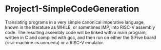 # Project1-SimpleCodeGeneration
Translating programs in a very simple canonical imperative language, known in the literature as WHILE, or sometimes IMP, into RISC-V assembly code. The resulting assembly code will be linked with a main program, written in C and compiled with gcc, and then run on either the SiFive board (risc-machine.cs.unm.edu) or a RISC-V emulator.

